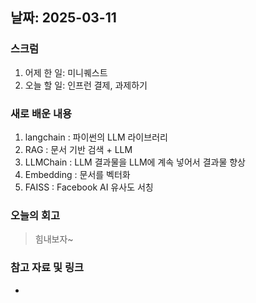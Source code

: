 ## 날짜: 2025-03-11

### 스크럼
1. 어제 한 일: 미니퀘스트
2. 오늘 할 일: 인프런 결제, 과제하기

### 새로 배운 내용
1. langchain : 파이썬의 LLM 라이브러리
2. RAG : 문서 기반 검색 + LLM
3. LLMChain : LLM 결과물을 LLM에 계속 넣어서 결과물 향상
4. Embedding : 문서를 벡터화
5. FAISS : Facebook AI 유사도 서칭


### 오늘의 회고
> 힘내보자~

### 참고 자료 및 링크
-